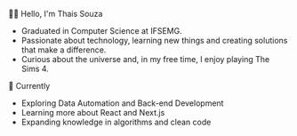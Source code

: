 👩‍💻 Hello, I'm Thais Souza

- Graduated in Computer Science at IFSEMG.
- Passionate about technology, learning new things and creating solutions that make a difference.
- Curious about the universe and, in my free time, I enjoy playing The Sims 4.

🚀 Currently

- Exploring Data Automation and Back-end Development
- Learning more about React and Next.js
- Expanding knowledge in algorithms and clean code

